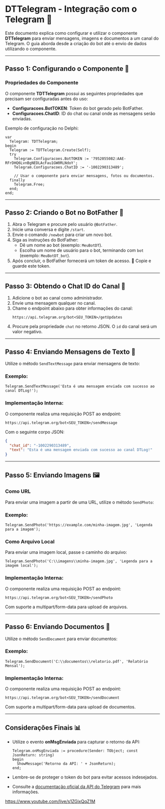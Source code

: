 # DTTelegram - Integração com o Telegram 📢

Este documento explica como configurar e utilizar o componente **DTTelegram** para enviar mensagens, imagens e documentos a um canal do Telegram. O guia aborda desde a criação do bot até o envio de dados utilizando o componente.

---

## **Passo 1: Configurando o Componente 🔧**

### Propriedades do Componente
O componente **TDTTelegram** possui as seguintes propriedades que precisam ser configuradas antes do uso:

- **Configuracoes.BotTOKEN**: Token do bot gerado pelo BotFather.
- **Configuracoes.ChatID**: ID do chat ou canal onde as mensagens serão enviadas.

Exemplo de configuração no Delphi:

```delphi
var
  Telegram: TDTTelegram;
begin
  Telegram := TDTTelegram.Create(Self);
  try
    Telegram.Configuracoes.BotTOKEN := '7952055082:AAE-RFrDHQ6LvnBgNEDLAcFau1GW0RLNdoY';
    Telegram.Configuracoes.ChatID := '-1002290313489';

    // Usar o componente para enviar mensagens, fotos ou documentos.
  finally
    Telegram.Free;
  end;
end;
```

---

## **Passo 2: Criando o Bot no BotFather 🤖**

1. Abra o Telegram e procure pelo usuário `@BotFather`.
2. Inicie uma conversa e digite `/start`.
3. Envie o comando `/newbot` para criar um novo bot.
4. Siga as instruções do BotFather:
   - Dê um nome ao bot (exemplo: `MeuBotDT`).
   - Escolha um nome de usuário para o bot, terminando com `bot` (exemplo: `MeuBotDT_bot`).
5. Após concluir, o BotFather fornecerá um token de acesso. 🔐 Copie e guarde este token.

---

## **Passo 3: Obtendo o Chat ID do Canal 🔎**

1. Adicione o bot ao canal como administrador.
2. Envie uma mensagem qualquer no canal.
3. Chame o endpoint abaixo para obter informações do canal:
   ```
   https://api.telegram.org/bot<SEU_TOKEN>/getUpdates
   ```
4. Procure pela propriedade `chat` no retorno JSON. O `id` do canal será um valor negativo.

---

## **Passo 4: Enviando Mensagens de Texto 📝**

Utilize o método `SendTextMessage` para enviar mensagens de texto:

### Exemplo:
```delphi
Telegram.SendTextMessage('Esta é uma mensagem enviada com sucesso ao canal DTLog!');
```

### Implementação Interna:
O componente realiza uma requisição POST ao endpoint:
```
https://api.telegram.org/bot<SEU_TOKEN>/sendMessage
```
Com o seguinte corpo JSON:
```json
{
  "chat_id": "-1002290313489",
  "text": "Esta é uma mensagem enviada com sucesso ao canal DTLog!"
}
```

---

## **Passo 5: Enviando Imagens 🖼**

### Como URL
Para enviar uma imagem a partir de uma URL, utilize o método `SendPhoto`:

### Exemplo:
```delphi
Telegram.SendPhoto('https://example.com/minha-imagem.jpg', 'Legenda para a imagem');
```

### Como Arquivo Local
Para enviar uma imagem local, passe o caminho do arquivo:
```delphi
Telegram.SendPhoto('C:\\imagens\\minha-imagem.jpg', 'Legenda para a imagem local');
```

### Implementação Interna:
O componente realiza uma requisição POST ao endpoint:
```
https://api.telegram.org/bot<SEU_TOKEN>/sendPhoto
```
Com suporte a multipart/form-data para upload de arquivos.

---

## **Passo 6: Enviando Documentos 📄**

Utilize o método `SendDocument` para enviar documentos:

### Exemplo:
```delphi
Telegram.SendDocument('C:\\documentos\\relatorio.pdf', 'Relatório Mensal');
```

### Implementação Interna:
O componente realiza uma requisição POST ao endpoint:
```
https://api.telegram.org/bot<SEU_TOKEN>/sendDocument
```
Com suporte a multipart/form-data para upload de documentos.

---

## **Considerações Finais 📊**

- Utilize o evento **onMsgEnviada** para capturar o retorno da API:
  ```delphi
  Telegram.onMsgEnviada := procedure(Sender: TObject; const JsonReturn: string)
  begin
    ShowMessage('Retorno da API: ' + JsonReturn);
  end;
  ```

- Lembre-se de proteger o token do bot para evitar acessos indesejados.
- Consulte a [documentação oficial da API do Telegram](https://core.telegram.org/bots/api) para mais informações.

https://www.youtube.com/live/s1ZGixQqZ1M

